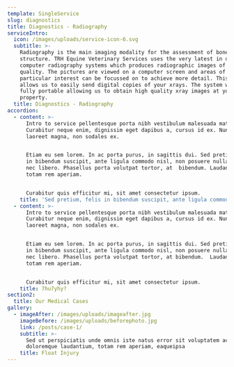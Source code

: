 ```yaml
---
template: SingleService
slug: diagnostics
title: Diagnostics - Radiography
serviceIntro:
  icon: /images/uploads/service-icon-6.svg
  subtitle: >-
    Radiography is the main imaging modality for the assessment of bone and bone
    structure. TRH Equine Veterinary Services uses the very latest in digital
    computer radiography systems which produces radiographic images of excellent
    quality. The pictures are viewed on a computer screen and areas of
    particular interest can be focussed on to achieve more detail. This system
    allows us to easily send digital copies of your xrays. The system we have is
    fully portable allowing us to obtain high quality xray images at your
    property.
  title: Diagnostics - Radiography
accordion:
  - content: >-
      Intro to service pellentesque porta nibh vestibulum malesuada mattis.
      Curabitur neque enim, dignissim eget dapibus a, cursus id ex. Nunc eu
      laoreet magna, non sodales ex.


      Etiam eu sem lorem. In ac porta purus, in sagittis dui. Sed pretium, felis
      in bibendum suscipit, ante ligula commodo nisl, non posuere nulla ipsum
      nec libero. Phasellus porta volutpat tortor, at  bibendum. Laudantium,
      totam rem aperiam.


      Curabitur quis efficitur mi, sit amet consectetur ipsum.
    title: 'Sed pretium, felis in bibendum suscipit, ante ligula commodo nisl?'
  - content: >-
      Intro to service pellentesque porta nibh vestibulum malesuada mattis.
      Curabitur neque enim, dignissim eget dapibus a, cursus id ex. Nunc eu
      laoreet magna, non sodales ex.


      Etiam eu sem lorem. In ac porta purus, in sagittis dui. Sed pretium, felis
      in bibendum suscipit, ante ligula commodo nisl, non posuere nulla ipsum
      nec libero. Phasellus porta volutpat tortor, at bibendum.  Laudantium,
      totam rem aperiam.


      Curabitur quis efficitur mi, sit amet consectetur ipsum.
    title: 7hu7yhy?
section2:
  title: Our Medical Cases
gallery:
  - imageAfter: /images/uploads/imageafter.jpg
    imageBefore: /images/uploads/beforephoto.jpg
    link: /posts/case-1/
    subtitle: >-
      Sed ut perspiciatis unde omnis iste natus error sit voluptatem accusantium
      doloremque laudantium, totam rem aperiam, eaqueipsa
    title: Float Injury
---
```


